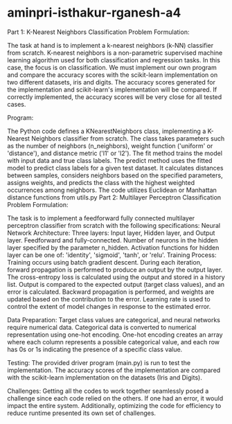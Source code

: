 # aminpri-isthakur-rganesh-a4

Part 1: K-Nearest Neighbors Classification 
Problem Formulation:

The task at hand is to implement a k-nearest neighbors (k-NN) classifier from scratch. K-nearest neighbors is a non-parametric supervised machine learning algorithm used for both classification and regression tasks. In this case, the focus is on classification.
We must implement our own program and compare the accuracy scores with the scikit-learn implementation on two different datasets, iris and digits.
The accuracy scores generated for the implementation and scikit-learn's implementation will be compared. If correctly implemented, the accuracy scores will be very close for all tested cases.

Program:

The Python code defines a KNearestNeighbors class, implementing a K-Nearest Neighbors classifier from scratch. 
The class takes parameters such as the number of neighbors (n_neighbors), weight function ('uniform' or 'distance'), and distance metric ('l1' or 'l2'). 
The fit method trains the model with input data and true class labels. 
The predict method uses the fitted model to predict class labels for a given test dataset. It calculates distances between samples, considers neighbors based on the specified parameters, assigns weights, and predicts the class with the highest weighted occurrences among neighbors. The code utilizes Euclidean or Manhattan distance functions from utils.py
Part 2: Multilayer Perceptron Classification 
Problem Formulation:

The task is to implement a feedforward fully connected multilayer perceptron classifier from scratch with the following specifications:
Neural Network Architecture:
Three layers: Input layer, Hidden layer, and Output layer.
Feedforward and fully-connected.
Number of neurons in the hidden layer specified by the parameter n_hidden.
Activation functions for hidden layer can be one of: 'identity', 'sigmoid', 'tanh', or 'relu'.
Training Process:
Training occurs using batch gradient descent.
During each iteration, forward propagation is performed to produce an output by the output layer.
The cross-entropy loss is calculated using the output and stored in a history list.
Output is compared to the expected output (target class values), and an error is calculated.
Backward propagation is performed, and weights are updated based on the contribution to the error.
Learning rate is used to control the extent of model changes in response to the estimated error.

Data Preparation:
Target class values are categorical, and neural networks require numerical data.
Categorical data is converted to numerical representation using one-hot encoding.
One-hot encoding creates an array where each column represents a possible categorical value, and each row has 0s or 1s indicating the presence of a specific class value.

Testing:
The provided driver program (main.py) is run to test the implementation.
The accuracy scores of the implementation are compared with the scikit-learn implementation on the datasets (Iris and Digits).

Challenges:
Getting all the codes to work together seamlessly posed a challenge since each code relied on the others. If one had an error, it would impact the entire system. Additionally, optimizing the code for efficiency to reduce runtime presented its own set of challenges.

